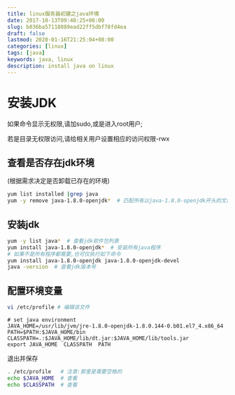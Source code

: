 ```yaml
---
title: linux服务器初建之java环境
date: 2017-10-13T09:48:25+08:00
slug: b036ba57118089ead22ff5dbf78fd4ea
draft: false
lastmod: 2020-01-16T21:25:04+08:00
categories: [linux]
tags: [java]
keywords: java, linux
description: install java on linux
---
```

# 安装JDK
如果命令显示无权限,请加sudo,或是进入root用户;

若是目录无权限访问,请给相关用户设置相应的访问权限-rwx

## 查看是否存在jdk环境
(根据需求决定是否卸载已存在的环境)
```bash
yum list installed |grep java
yum -y remove java-1.8.0-openjdk*  # 匹配所有以java-1.8.0-openjdk开头的文件,然后卸载
```
<!-- more -->
## 安装jdk
```bash
yum -y list java*  # 查看jdk软件包列表
yum install java-1.8.0-openjdk*  # 安装所有java程序
# 如果不是所有程序都需要,也可仅执行如下命令
yum install java-1.8.0-openjdk java-1.8.0-openjdk-devel
java -version  # 查看jdk版本号
```
## 配置环境变量
```bash
vi /etc/profile # 编辑该文件
```
```text
# set java environment  
JAVA_HOME=/usr/lib/jvm/jre-1.8.0-openjdk-1.8.0.144-0.b01.el7_4.x86_64
PATH=$PATH:$JAVA_HOME/bin  
CLASSPATH=.:$JAVA_HOME/lib/dt.jar:$JAVA_HOME/lib/tools.jar  
export JAVA_HOME  CLASSPATH  PATH
```
退出并保存
```bash
. /etc/profile   # 注意:那里是需要空格的
echo $JAVA_HOME  # 查看
echo $CLASSPATH  # 查看
```